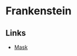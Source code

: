 # Frankenstein

## Links

- [Mask](https://www.istockphoto.com/vector/halloween-frankenstein-vector-illustration-frankenstein-face-illustration-for-kids-gm1175051596-327049458)
